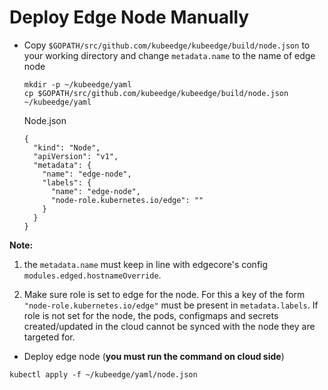 # Deploy Edge Node Manually

+ Copy `$GOPATH/src/github.com/kubeedge/kubeedge/build/node.json` to your working directory and change `metadata.name` to the name of edge node

    ```shell
    mkdir -p ~/kubeedge/yaml
    cp $GOPATH/src/github.com/kubeedge/kubeedge/build/node.json ~/kubeedge/yaml
    ```

    Node.json

    ```script
    {
      "kind": "Node",
      "apiVersion": "v1",
      "metadata": {
        "name": "edge-node",
        "labels": {
          "name": "edge-node",
          "node-role.kubernetes.io/edge": ""
        }
      }
    }
    ```

**Note:**
1. the `metadata.name` must keep in line with edgecore's config `modules.edged.hostnameOverride`.

2. Make sure role is set to edge for the node. For this a key of the form `"node-role.kubernetes.io/edge"` must be present in `metadata.labels`.
If role is not set for the node, the pods, configmaps and secrets created/updated in the cloud cannot be synced with the node they are targeted for.

+ Deploy edge node (**you must run the command on cloud side**)

```shell
kubectl apply -f ~/kubeedge/yaml/node.json
```
